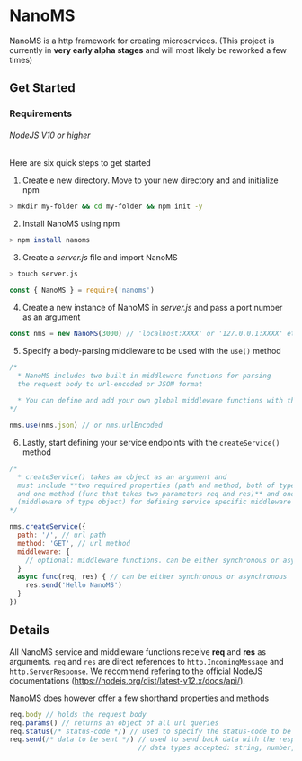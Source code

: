 # NanoMS
NanoMS is a http framework for creating microservices.
(This project is currently in **very early alpha stages** and will most likely be reworked a few times)

## Get Started
### Requirements
###### NodeJS V10 or higher

Here are six quick steps to get started

1. Create e new directory. Move to your new directory and and initialize npm
```bash
> mkdir my-folder && cd my-folder && npm init -y
```
2. Install NanoMS using npm
```bash
> npm install nanoms
```
3. Create a _server.js_ file and import NanoMS
```bash
> touch server.js
```
```javascript
const { NanoMS } = require('nanoms')
```
4. Create a new instance of NanoMS in _server.js_ and pass a port number as an argument
```javascript
const nms = new NanoMS(3000) // 'localhost:XXXX' or '127.0.0.1:XXXX' etc can also be used if host needs to be specified
```
5. Specify a body-parsing middleware to be used with the `use()` method
```javascript
/*
  * NanoMS includes two built in middleware functions for parsing 
  the request body to url-encoded or JSON format
  
  * You can define and add your own global middleware functions with the use() method
*/

nms.use(nms.json) // or nms.urlEncoded
```

6. Lastly, start defining your service endpoints with the `createService()` method
```javascript
/*
  * createService() takes an object as an argument and 
  must include **two required properties (path and method, both of type 'string') 
  and one method (func that takes two parameters req and res)** and one optional property
  (middleware of type object) for defining service specific middleware functions.
*/

nms.createService({
  path: '/', // url path
  method: 'GET', // url method
  middleware: {
    // optional: middleware functions. can be either synchronous or asynchronous
  }
  async func(req, res) { // can be either synchronous or asynchronous
    res.send('Hello NanoMS')
  }
})
```

## Details
All NanoMS service and middleware functions receive **req** and **res** as arguments. 
`req` and `res` are direct references to `http.IncomingMessage` and `http.ServerResponse`. We recommend refering to the official NodeJS documentations (https://nodejs.org/dist/latest-v12.x/docs/api/).

NanoMS does however offer a few shorthand properties and methods
```javascript
req.body // holds the request body
req.params() // returns an object of all url queries
req.status(/* status-code */) // used to specify the status-code to be returned. refaults to 200. returns req.
req.send(/* data to be sent */) // used to send back data with the response.
                                // data types accepted: string, number, object, Buffer...
```
